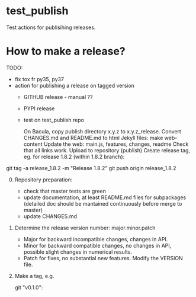 # test_publish
Test actions for publisihing releases.


# How to make a release?

TODO:
- fix tox fr py35, py37
- action for publishing a release on tagged version
  - GITHUB release - manual ?? 
  - PYPI release
  - test on test_publish repo
  


    On Bacula, copy publish directory x.y.z to x.y.z_release.
    Convert CHANGES.md and README.md to html Jekyll files: make web-content
    Update the web: main.js, features, changes, readme
    Check that all links work.
    Upload to repository (publish)
    Create release tag, eg. for release 1.8.2 (within 1.8.2 branch):

git tag -a release_1.8.2 -m "Release 1.8.2"
git push origin release_1.8.2

0. Repository preparation:
   - check that master tests are green
   - update documentation, at least README.md files for subpackages
     (detailed doc should be mantained continuously before merge to master)
   - update CHANGES.md
   

1. Determine the release version number: major.minor.patch
   - Major for backward incompatible changes, changes in API.
   - Minor for backward compatible changes, no changes in API, possible slight changes in numerical results.
   - Patch for fixes, no substantial new features.
   Modify the VERSION file.

2. Make a tag, e.g. 
  
      git "v0.1.0":

